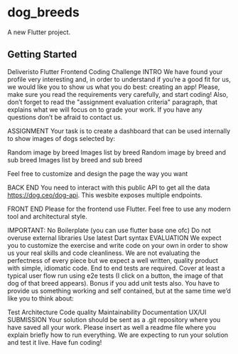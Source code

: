 # dog_breeds

A new Flutter project.

## Getting Started

Deliveristo Flutter Frontend Coding Challenge
INTRO
We have found your profile very interesting and, in order to understand if you’re a good fit for us, we would like you to show us what you do best: creating an app! Please, make sure you read the requirements very carefully, and start coding! Also, don’t forget to read the "assignment evaluation criteria" paragraph, that explains what we will focus on to grade your work. If you have any questions don’t be afraid to contact us.

ASSIGNMENT
Your task is to create a dashboard that can be used internally to show images of dogs selected by:

Random image by breed
Images list by breed
Random image by breed and sub breed
Images list by breed and sub breed

Feel free to customize and design the page the way you want

BACK END
You need to interact with this public API to get all the data https://dog.ceo/dog-api. This wesbite exposes multiple endpoints.

FRONT END
Please for the frontend use Flutter. Feel free to use any modern tool and architectural style.

IMPORTANT:
No Boilerplate (you can use flutter base one ofc)
Do not overuse external libraries
Use latest Dart syntax
EVALUATION
We expect you to customize the exercise and write code on your own in order to show us your real skills and code cleanliness. We are not evaluating the perfectness of every piece but we expect a well written, quality product with simple, idiomatic code. End to end tests are required. Cover at least a typical user flow run using e2e tests (I click on a button, the image of that dog of that breed appears). Bonus if you add unit tests also. You have to provide us something working and self contained, but at the same time we’d like you to think about:

Test
Architecture
Code quality
Maintainability
Documentation
UX/UI
SUBMISSION
Your solution should be sent as a .git repository where you have saved all your work.
Please insert as well a readme file where you explain briefly how to run everything. We are expecting to run your solution and test it live.
Have fun coding!